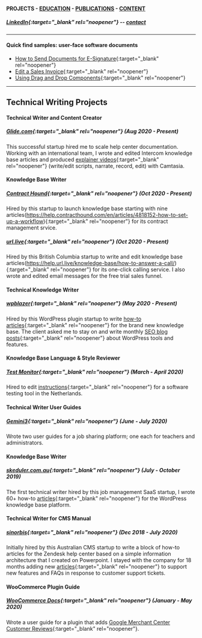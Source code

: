 #### PROJECTS - [EDUCATION](https://writingteacher.github.io/rob-whyte/education) - [PUBLICATIONS](https://writingteacher.github.io/rob-whyte/publications) - [CONTENT](https://writingteacher.github.io/rob-whyte/content)   

##### [LinkedIn](https://www.linkedin.com/in/robwhyte/){:target="_blank" rel="noopener"} -- <a href="mailto:robbusan@yahoo.com">contact</a>   

***   
    
#### Quick find samples: user-face software documents    
* [How to Send Documents for E-Signature](https://help.glide.com/en/articles/4761633-how-to-send-documents-for-e-signature-with-glide-signatures){:target="_blank" rel="noopener"}   
* [Edit a Sales Invoice](https://help.skeduler.com.au/knowledgebase/edit-a-sales-invoice-from-a-job-card/){:target="_blank" rel="noopener"}   
* [Using Drag and Drop Components](https://help.sinorbis.com/hc/en-us/articles/360000896076-Using-Drag-and-Drop-Components-in-the-WeChat-Editor){:target="_blank" rel="noopener"}   
   
    
***   
      
      
## Technical Writing Projects   
   
      
      
#### Technical Writer and Content Creator
##### [Glide.com](https://glide.com){:target="_blank" rel="noopener"}   (Aug 2020 - Present)  
This successful startup hired me to scale help center documentation. Working with an international team, I wrote and edited Intercom knowledge base articles and produced [explainer videos](https://help.glide.com/en/articles/4786477-how-to-create-and-manage-brokerage-checklists){:target="_blank" rel="noopener"} (write/edit scripts, narrate, record, edit) with Camtasia.     
   
   
#### Knowledge Base Writer    
    
##### [Contract Hound](https://www.contracthound.com/){:target="_blank" rel="noopener"}  (Oct 2020 - Present)  
Hired by this startup to launch knowledge base starting with nine articles(https://help.contracthound.com/en/articles/4818152-how-to-set-up-a-workflow){:target="_blank" rel="noopener"} for its contract management srvice.  
    
        
            
            
##### [url.live](https://url.live/Account/Login){:target="_blank" rel="noopener"}  (Oct 2020 - Present)  
Hired by this British Columbia startup to write and edit knowledge base articles(https://help.url.live/knowledge-base/how-to-answer-a-call/){:target="_blank" rel="noopener"} for its one-click calling service. I also wrote and edited email messages for the free trial sales funnel.    
    
    
#### Technical Knowledge Writer
##### [wpblazer](https://wpblazer.com/){:target="_blank" rel="noopener"}  (May 2020 - Present)  
Hired by this WordPress plugin startup to write [how-to articles](https://help.wpblazer.com/getting-started/how-to-add-a-word-press-site){:target="_blank" rel="noopener"} for the brand new knowledge base. The client asked me to stay on and write monthly [SEO blog posts](https://wpblazer.com/wordpress-backup/restore-wordpress-from-backup/){:target="_blank" rel="noopener"} about WordPress tools and features.     
   
   
#### Knowledge Base Language & Style Reviewer
##### [Test Monitor](https://www.testmonitor.com/){:target="_blank" rel="noopener"}  (March - April 2020)  
Hired to edit [instructions](https://help.testmonitor.com/requirements-overview){:target="_blank" rel="noopener"} for a software testing tool in the Netherlands.  



#### Technical Writer User Guides
##### [Gemini3](https://gemini3.com.au/){:target="_blank" rel="noopener"}  (June - July 2020)  
Wrote two user guides for a job sharing platform; one each for teachers and administrators.     
   
   
#### Knowledge Base Writer
##### [skeduler.com.au](https://www.skeduler.com.au/){:target="_blank" rel="noopener"}  (July - October 2019)  
The first technical writer hired by this job management SaaS startup, I wrote 60+ how-to [articles](https://help.skeduler.com.au/knowledgebase/converting-a-quote-into-a-sale-with-the-technician-view/){:target="_blank" rel="noopener"} for the WordPress knowledge base platform.     
    
    
#### Technical Writer for CMS Manual
##### [sinorbis](https://www.sinorbis.com/){:target="_blank" rel="noopener"}  (Dec 2018 - July 2020)  
Initially hired by this Australian CMS startup to write a block of how-to articles for the Zendesk help center based on a simple information architecture that I created on Powerpoint. I stayed with the company for 18 months adding new [articles](https://help.sinorbis.com/hc/en-us/articles/360000870816-Adding-Images-to-WeChat-Menu-Items/){:target="_blank" rel="noopener"} to support new features and FAQs in response to customer support tickets.   
   
   
#### WooCommerce Plugin Guide
##### [WooCommerce Docs](https://docs.woocommerce.com/){:target="_blank" rel="noopener"}  (January - May 2020)  
Wrote a user guide for a plugin that adds [Google Merchant Center Customer Reviews](https://docs.woocommerce.com/document/woocommerce-google-merchant-center-customer-reviews/){:target="_blank" rel="noopener"}.




